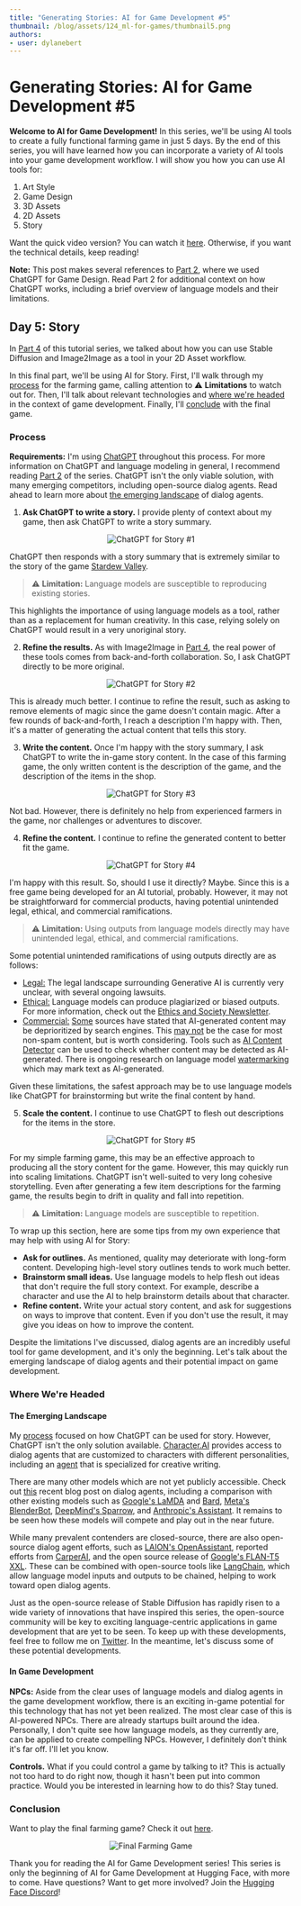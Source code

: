 ```yaml
---
title: "Generating Stories: AI for Game Development #5"
thumbnail: /blog/assets/124_ml-for-games/thumbnail5.png
authors:
- user: dylanebert
---
```


<h1>Generating Stories: AI for Game Development #5</h1>

<!-- {blog_metadata} -->
<!-- {authors} -->
 

**Welcome to AI for Game Development!** In this series, we'll be using AI tools to create a fully functional farming game in just 5 days. By the end of this series, you will have learned how you can incorporate a variety of AI tools into your game development workflow. I will show you how you can use AI tools for:

1. Art Style
2. Game Design
3. 3D Assets
4. 2D Assets
5. Story

Want the quick video version? You can watch it [here](https://www.tiktok.com/@individualkex/video/7190364745495678254). Otherwise, if you want the technical details, keep reading!

<!-- TODO: Update video link -->

**Note:** This post makes several references to [Part 2](https://huggingface.co/blog/ml-for-games-2), where we used ChatGPT for Game Design. Read Part 2 for additional context on how ChatGPT works, including a brief overview of language models and their limitations.

## Day 5: Story

In [Part 4](https://huggingface.co/blog/ml-for-games-4) of this tutorial series, we talked about how you can use Stable Diffusion and Image2Image as a tool in your 2D Asset workflow.

In this final part, we'll be using AI for Story. First, I'll walk through my [process](#process) for the farming game, calling attention to :warning: **Limitations** to watch out for. Then, I'll talk about relevant technologies and [where we're headed](#where-were-headed) in the context of game development. Finally, I'll [conclude](#conclusion) with the final game.

### Process

**Requirements:** I'm using [ChatGPT](https://openai.com/blog/chatgpt/) throughout this process. For more information on ChatGPT and language modeling in general, I recommend reading [Part 2](https://huggingface.co/blog/ml-for-games-2) of the series. ChatGPT isn't the only viable solution, with many emerging competitors, including open-source dialog agents. Read ahead to learn more about [the emerging landscape](#the-emerging-landscape) of dialog agents.

1. **Ask ChatGPT to write a story.** I provide plenty of context about my game, then ask ChatGPT to write a story summary.

<div align="center">
  <img src="https://huggingface.co/datasets/huggingface/documentation-images/resolve/main/blog/124_ml-for-games/chatgpt1.png" alt="ChatGPT for Story #1">
</div>

ChatGPT then responds with a story summary that is extremely similar to the story of the game [Stardew Valley](https://www.stardewvalley.net/). 

> :warning: **Limitation:** Language models are susceptible to reproducing existing stories.

This highlights the importance of using language models as a tool, rather than as a replacement for human creativity. In this case, relying solely on ChatGPT would result in a very unoriginal story.

2. **Refine the results.** As with Image2Image in [Part 4](https://huggingface.co/blog/ml-for-games-4), the real power of these tools comes from back-and-forth collaboration. So, I ask ChatGPT directly to be more original.

<div align="center">
  <img src="https://huggingface.co/datasets/huggingface/documentation-images/resolve/main/blog/124_ml-for-games/chatgpt2.png" alt="ChatGPT for Story #2">
</div>

This is already much better. I continue to refine the result, such as asking to remove elements of magic since the game doesn't contain magic. After a few rounds of back-and-forth, I reach a description I'm happy with. Then, it's a matter of generating the actual content that tells this story.

3. **Write the content.** Once I'm happy with the story summary, I ask ChatGPT to write the in-game story content. In the case of this farming game, the only written content is the description of the game, and the description of the items in the shop.

<div align="center">
  <img src="https://huggingface.co/datasets/huggingface/documentation-images/resolve/main/blog/124_ml-for-games/chatgpt3.png" alt="ChatGPT for Story #3">
</div>

Not bad. However, there is definitely no help from experienced farmers in the game, nor challenges or adventures to discover.

4. **Refine the content.** I continue to refine the generated content to better fit the game.

<div align="center">
  <img src="https://huggingface.co/datasets/huggingface/documentation-images/resolve/main/blog/124_ml-for-games/chatgpt4.png" alt="ChatGPT for Story #4">
</div>

I'm happy with this result. So, should I use it directly? Maybe. Since this is a free game being developed for an AI tutorial, probably. However, it may not be straightforward for commercial products, having potential unintended legal, ethical, and commercial ramifications.

> :warning: **Limitation:** Using outputs from language models directly may have unintended legal, ethical, and commercial ramifications.

Some potential unintended ramifications of using outputs directly are as follows:
- <u>Legal:</u> The legal landscape surrounding Generative AI is currently very unclear, with several ongoing lawsuits.
- <u>Ethical:</u> Language models can produce plagiarized or biased outputs. For more information, check out the [Ethics and Society Newsletter](https://huggingface.co/blog/ethics-soc-2).
- <u>Commercial:</u> [Some](https://www.searchenginejournal.com/google-says-ai-generated-content-is-against-guidelines/444916/) sources have stated that AI-generated content may be deprioritized by search engines. This [may not](https://seo.ai/blog/google-is-not-against-ai-content) be the case for most non-spam content, but is worth considering. Tools such as [AI Content Detector](https://writer.com/ai-content-detector/) can be used to check whether content may be detected as AI-generated. There is ongoing research on language model [watermarking](https://arxiv.org/abs/2301.10226) which may mark text as AI-generated.

Given these limitations, the safest approach may be to use language models like ChatGPT for brainstorming but write the final content by hand.

5. **Scale the content.** I continue to use ChatGPT to flesh out descriptions for the items in the store.

<div align="center">
  <img src="https://huggingface.co/datasets/huggingface/documentation-images/resolve/main/blog/124_ml-for-games/chatgpt5.png" alt="ChatGPT for Story #5">
</div>

For my simple farming game, this may be an effective approach to producing all the story content for the game. However, this may quickly run into scaling limitations. ChatGPT isn't well-suited to very long cohesive storytelling. Even after generating a few item descriptions for the farming game, the results begin to drift in quality and fall into repetition.

> :warning: **Limitation:** Language models are susceptible to repetition.

To wrap up this section, here are some tips from my own experience that may help with using AI for Story:
- **Ask for outlines.** As mentioned, quality may deteriorate with long-form content. Developing high-level story outlines tends to work much better.
- **Brainstorm small ideas.** Use language models to help flesh out ideas that don't require the full story context. For example, describe a character and use the AI to help brainstorm details about that character.
- **Refine content.** Write your actual story content, and ask for suggestions on ways to improve that content. Even if you don't use the result, it may give you ideas on how to improve the content.

Despite the limitations I've discussed, dialog agents are an incredibly useful tool for game development, and it's only the beginning. Let's talk about the emerging landscape of dialog agents and their potential impact on game development.

### Where We're Headed

#### The Emerging Landscape

My [process](#process) focused on how ChatGPT can be used for story. However, ChatGPT isn't the only solution available. [Character.AI](https://beta.character.ai/) provides access to dialog agents that are customized to characters with different personalities, including an [agent](https://beta.character.ai/chat?char=9ZSDyg3OuPbFgDqGwy3RpsXqJblE4S1fKA_oU3yvfTM) that is specialized for creative writing.

There are many other models which are not yet publicly accessible. Check out [this](https://huggingface.co/blog/dialog-agents) recent blog post on dialog agents, including a comparison with other existing models such as [Google's LaMDA](https://arxiv.org/abs/2201.08239) and [Bard](https://blog.google/technology/ai/bard-google-ai-search-updates/), [Meta's BlenderBot](https://arxiv.org/abs/2208.03188), [DeepMind's Sparrow](https://arxiv.org/abs/2209.14375), and [Anthropic's Assistant](https://arxiv.org/abs/2204.05862). It remains to be seen how these models will compete and play out in the near future.

While many prevalent contenders are closed-source, there are also open-source dialog agent efforts, such as [LAION's OpenAssistant](https://github.com/LAION-AI/Open-Assistant), reported efforts from [CarperAI](https://carper.ai), and the open source release of [Google's FLAN-T5 XXL](https://huggingface.co/google/flan-t5-xxl). These can be combined with open-source tools like [LangChain](https://github.com/hwchase17/langchain), which allow language model inputs and outputs to be chained, helping to work toward open dialog agents.

Just as the open-source release of Stable Diffusion has rapidly risen to a wide variety of innovations that have inspired this series, the open-source community will be key to exciting language-centric applications in game development that are yet to be seen. To keep up with these developments, feel free to follow me on [Twitter](https://twitter.com/dylan_ebert_). In the meantime, let's discuss some of these potential developments.

#### In Game Development

**NPCs:** Aside from the clear uses of language models and dialog agents in the game development workflow, there is an exciting in-game potential for this technology that has not yet been realized. The most clear case of this is AI-powered NPCs. There are already startups built around the idea. Personally, I don't quite see how language models, as they currently are, can be applied to create compelling NPCs. However, I definitely don't think it's far off. I'll let you know.

**Controls.** What if you could control a game by talking to it? This is actually not too hard to do right now, though it hasn't been put into common practice. Would you be interested in learning how to do this? Stay tuned.

### Conclusion

Want to play the final farming game? Check it out [here](https://individualkex.itch.io/).

<!-- TODO: Update link to game in spaces -->

<div align="center">
  <img src="https://huggingface.co/datasets/huggingface/documentation-images/resolve/main/blog/124_ml-for-games/game.png" alt="Final Farming Game">
</div>

Thank you for reading the AI for Game Development series! This series is only the beginning of AI for Game Development at Hugging Face, with more to come. Have questions? Want to get more involved? Join the [Hugging Face Discord](https://hf.co/join/discord)!